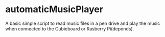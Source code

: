 # automaticMusicPlayer
A basic simple script to read music files in a pen drive and play the music when connected to the
Cubieboard or Rasberry Pi(depends).
